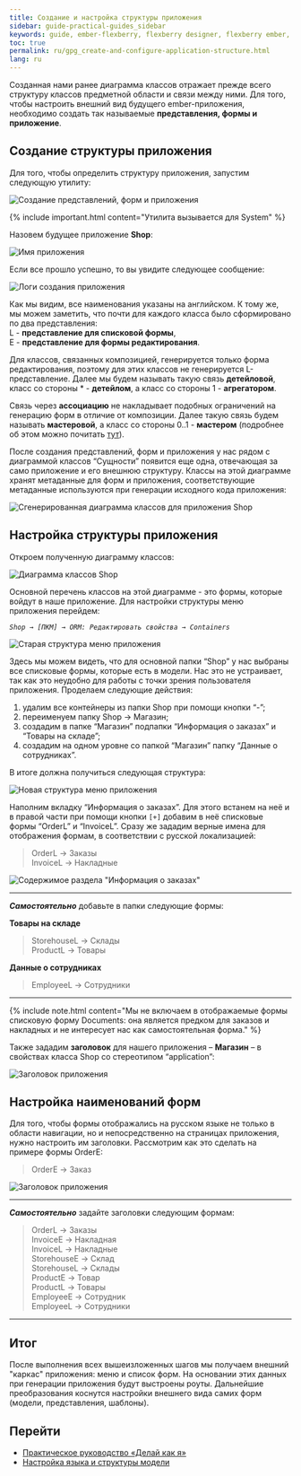 ```yaml
---
title: Создание и настройка структуры приложения
sidebar: guide-practical-guides_sidebar
keywords: guide, ember-flexberry, flexberry designer, flexberry ember, диаграмма классов, приложение, списковая форма, форма редактирования, детейл
toc: true
permalink: ru/gpg_create-and-configure-application-structure.html
lang: ru
---
```


Созданная нами ранее диаграмма классов отражает прежде всего структуру классов предметной области и связи между ними. Для того, чтобы настроить внешний вид будущего ember-приложения, необходимо создать так называемые **представления, формы и приложение**.

## Создание  структуры приложения

Для того, чтобы определить структуру приложения, запустим следующую утилиту:

![Создание представлений, форм и приложения](/images/pages/guides/flexberry-ember/2-1-create-and-configure-application-structure/2-1-1.png)

{% include important.html content="Утилита вызывается для System" %}

Назовем будущее приложение **Shop**:

![Имя приложения](/images/pages/guides/flexberry-ember/2-1-create-and-configure-application-structure/2-1-2.png)

Если все прошло успешно, то вы увидите следующее сообщение:

![Логи создания приложения](/images/pages/guides/flexberry-ember/2-1-create-and-configure-application-structure/2-1-3.png)

Как мы видим, все наименования указаны на английском. К тому же, мы можем заметить, что почти для каждого класса было сформировано по два представления:  
L - **представление для списковой формы**,  
E - **представление для формы редактирования**.

Для классов, связанных композицией, генерируется только форма редактирования, поэтому для этих классов не генерируется L-представление. Далее мы будем называть такую связь **детейловой**, класс со стороны * - **детейлом**, а класс со стороны 1 - **агрегатором**.

Связь через **ассоциацию** не накладывает подобных ограничений на генерацию форм в отличие от композиции. Далее такую связь будем называть **мастеровой**, а класс со стороны 0..1 - **мастером** (подробнее об этом можно почитать [тут](https://flexberry.github.io/ru/fd_key-concepts.html)).

После создания представлений, форм и приложения у нас рядом с диаграммой классов “Сущности” появится еще одна, отвечающая за само приложение и его внешнюю структуру. Классы на этой диаграмме хранят метаданные для форм и приложения, соответствующие метаданные используются при генерации исходного кода приложения:

![Сгенерированная диаграмма классов для приложения Shop](/images/pages/guides/flexberry-ember/2-1-create-and-configure-application-structure/2-1-4.png)

## Настройка структуры приложения

Откроем полученную диаграмму классов:

![Диаграмма классов Shop](/images/pages/guides/flexberry-ember/2-1-create-and-configure-application-structure/2-1-5.png)

Основной перечень классов на этой диаграмме - это формы, которые войдут в наше приложение. Для настройки структуры меню приложения перейдем:

*`Shop → [ПКМ] → ORM: Редактировать свойства → Containers`*

![Старая структура меню приложения](/images/pages/guides/flexberry-ember/2-1-create-and-configure-application-structure/2-1-6.png)

Здесь мы можем видеть, что для основной папки “Shop” у нас выбраны все списковые формы, которые есть в модели. Нас это не устраивает, так как это неудобно для работы с точки зрения пользователя приложения. Проделаем следующие действия:

1. удалим все контейнеры из папки Shop при помощи кнопки “-”;
2. переименуем папку Shop → Магазин;
3. создадим в папке “Магазин” подпапки “Информация о заказах” и “Товары на складе”;
4. создадим на одном уровне со папкой “Магазин” папку “Данные о сотрудниках”.

В итоге должна получиться следующая структура:

![Новая структура меню приложения](/images/pages/guides/flexberry-ember/2-1-create-and-configure-application-structure/2-1-7.png)

Наполним вкладку “Информация о заказах”. Для этого встанем на неё и в правой части при помощи кнопки `[+]` добавим в неё списковые формы “OrderL” и “InvoiceL”. Сразу же зададим верные имена для отображения формам, в соответствии с русской локализацией:

> OrderL → Заказы  
> InvoiceL → Накладные

![Содержимое раздела "Информация о заказах"](/images/pages/guides/flexberry-ember/2-1-create-and-configure-application-structure/2-1-8.png)

---

**_Самостоятельно_** добавьте в папки следующие формы:

**Товары на складе**
> StorehouseL → Склады  
> ProductL → Товары

**Данные о сотрудниках**
> EmployeeL →  Сотрудники  

---

{% include note.html content="Мы не включаем в отображаемые формы списковую форму Documents: она является предком для заказов и накладных и не интересует нас как самостоятельная форма." %}

Также зададим **заголовок** для нашего приложения – **Магазин** – в свойствах класса Shop со стереотипом “application”:

![Заголовок приложения](/images/pages/guides/flexberry-ember/2-1-create-and-configure-application-structure/2-1-9.png)

## Настройка наименований форм

Для того, чтобы формы отображались на русском языке не только в области навигации, но и непосредственно на страницах приложения, нужно настроить им заголовки. Рассмотрим как это сделать на примере формы OrderE:

> OrderE → Заказ  

![Заголовок приложения](/images/pages/guides/flexberry-ember/2-1-create-and-configure-application-structure/2-1-10.png)

---

**_Самостоятельно_** задайте заголовки следующим формам:

> OrderL → Заказы  
> InvoiceE → Накладная  
> InvoiceL → Накладные  
> StorehouseE → Склад  
> StorehouseL → Склады  
> ProductE → Товар  
> ProductL →  Товары  
> EmployeeE → Сотрудник  
> EmployeeL → Сотрудники

---

## Итог

После выполнения всех вышеизложенных шагов мы получаем внешний "каркас" приложения: меню и список форм. На основании этих данных при генерации приложения будут выстроены роуты. Дальнейшие преобразования коснутся настройки внешнего вида самих форм (модели, представления, шаблоны).

## Перейти

* [Практическое руководство  «Делай как я»](gpg_landing-page.html) <i class="fa fa-arrow-up" aria-hidden="true"></i>
* [Настройка языка и структуры модели](gpg_setting-language-and-structure.html) <i class="fa fa-arrow-left" aria-hidden="true"></i>
<!-- * [Кастомизация форм](gpg_customize-forms.html) <i class="fa fa-arrow-right" aria-hidden="true"></i> -->